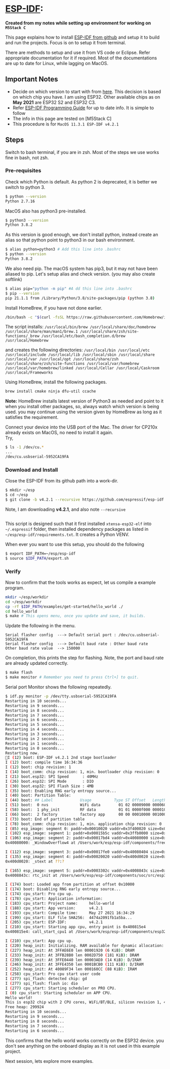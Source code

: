 # [ESP-IDF](https://www.espressif.com/en/products/sdks/esp-idf):


**Created from my notes while setting up environment for working on `M5Stack C`**

This page explains how to install [ESP-IDF from github][1] and setup it to build
and run the projects. Focus is on to setup it from terminal.

There are methods to setup and use it from VS code or Eclipse. Refer
appropriate documentation for it if required.
Most of the documentations are up to date for Linux, while lagging on MacOS.

## Important Notes

* Decide on which version to start with from [here][2]. This decision is based
on which chip you have. I am using ESP32. Other available chips as
on **May 2021** are ESP32 S2 and ESP32 C3.
* Refer [ESP-IDF Programming Guide][3] for up to date info. It is simple to
  follow
* The info in this page are tested on [M5Stack C]
* This procedure is for `MacOS 11.3.1 ESP-IDF v4.2.1`

## Steps
  Switch to bash terminal, if you are in zsh. Most of the steps we use
  works fine in bash, not zsh.

### Pre-requisites
  Check which Python is default. As python 2 is deprecated, it is better we
  switch to python 3.

  ```bash
  $ python --version
  Python 2.7.16
  ```

  MacOS also has python3 pre-installed.
  ```bash
  $ python3 --version
  Python 3.8.2
  ```
  As this version is good enough, we don't install python, instead
  create an alias so that python point to python3 in our bash environment.

  ```bash
  $ alias python=python3 # Add this line into .bashrc
  $ python --version
  Python 3.8.2
  ```
  We also need pip. The macOS system has pip3, but it may not have been aliased
  to pip. Let's setup alias and check version. (you may also create softlink)

  ```bash
  $ alias pip="python -m pip" #A dd this line into .bashrc
  $ pip --version
  pip 21.1.1 from /Library/Python/3.8/site-packages/pip (python 3.8)
  ```
  Install HomeBrew, if you have not done earlier.
  ```bash
  /bin/bash -c "$(curl -fsSL https://raw.githubusercontent.com/Homebrew/install/HEAD/install.sh)"
  ```
  The script installs:
  `
  /usr/local/bin/brew
  /usr/local/share/doc/homebrew
  /usr/local/share/man/man1/brew.1
  /usr/local/share/zsh/site-functions/_brew
  /usr/local/etc/bash_completion.d/brew
  /usr/local/Homebrew
  `

  and creates the following directories:
  `/usr/local/bin
  /usr/local/etc
  /usr/local/include
  /usr/local/lib
  /usr/local/sbin
  /usr/local/share
  /usr/local/var
  /usr/local/opt
  /usr/local/share/zsh
  /usr/local/share/zsh/site-functions
  /usr/local/var/homebrew
  /usr/local/var/homebrew/linked
  /usr/local/Cellar
  /usr/local/Caskroom
  /usr/local/Frameworks
  `

  Using HomeBrew, install the following packages.

  ```bash
  brew install cmake ninja dfu-util ccache
  ```
  **Note:** HomeBrew installs latest version of Python3 as needed and point to it
  when you install other packages, so, always watch which version is being used.
  you may continue using the version given by HomeBrew as long as it satisfies
  the requirement.

  Connect your device into the USB port of the Mac. The driver for CP210x
  already exists on MacOS, no need to install it again.  
  Try,
  ```bash
  $ ls -1 /dev/cu.*
  ...
  /dev/cu.usbserial-5952CA19FA
  ```


### Download and Install
  Close the ESP-IDF from its github path into a work-dir.
  ```bash
  $ mkdir ~/esp
  $ cd ~/esp
  $ git clone -b v4.2.1 --recursive https://github.com/espressif/esp-idf.git
  ```
  Note, I am downloading **v4.2.1**, and also note `--recursive`

  ```bash

  ```
  This script is designed such that it first installed `xtensa-esp32-elf` into
  `~/.espressif` folder, then installed dependency packages as listed in
  `~/esp/esp-idf/requirements.txt`. It creates a Python VENV.

  When ever you want to use this setup, you should do the following

  ```bash
  $ export IDF_PATH=~/esp/esp-idf
  $ source $IDF_PATH/export.sh
  ```

### Verify
  Now to confirm that the tools works as expect, let us compile a example program.

  ```bash
  mkdir ~/esp/workdir
  cd ~/esp/workdir
  cp -rf $IDF_PATH/examples/get-started/hello_world ./
  cd hello_world
  $ make # This opens menu, once you update and save, it builds.
  ```
  Update the following in the menu.
  ```
  Serial flasher config  ---> Default serial port : /dev/cu.usbserial-5952CA19FA
  Serial flasher config  ---> Default baud rate : Other baud rate
  Other baud rate value  --> 150000
  ```

  On completion, this prints the step for flashing. Note, the port and
  baud rate are already updated correctly.

  ```bash
  $ make flash
  $ make monitor # Remember you need to press Ctrl+] to quit.
  ```

  Serial port Monitor shows the following repeatedly.

  ```bash
  $ idf.py monitor -p /dev/tty.usbserial-5952CA19FA  
  Restarting in 10 seconds...
  Restarting in 9 seconds...
  Restarting in 8 seconds...
  Restarting in 7 seconds...
  Restarting in 6 seconds...
  Restarting in 5 seconds...
  Restarting in 4 seconds...
  Restarting in 3 seconds...
  Restarting in 2 seconds...
  Restarting in 1 seconds...
  Restarting in 0 seconds...
  Restarting now.
  I (12) boot: ESP-IDF v4.2.1 2nd stage bootloader
  I (12) boot: compile time 16:34:36
  I (12) boot: chip revision: 1
  I (14) boot_comm: chip revision: 1, min. bootloader chip revision: 0
  I (21) boot.esp32: SPI Speed      : 40MHz
  I (26) boot.esp32: SPI Mode       : DIO
  I (30) boot.esp32: SPI Flash Size : 4MB
  I (35) boot: Enabling RNG early entropy source...
  I (40) boot: Partition Table:
  I (44) boot: ## Label            Usage          Type ST Offset   Length
  I (51) boot:  0 nvs              WiFi data        01 02 00009000 00006000
  I (58) boot:  1 phy_init         RF data          01 01 0000f000 00001000
  I (66) boot:  2 factory          factory app      00 00 00010000 00100000
  I (73) boot: End of partition table
  I (78) boot_comm: chip revision: 1, min. application chip revision: 0
  I (85) esp_image: segment 0: paddr=0x00010020 vaddr=0x3f400020 size=0x05b34 ( 23348) map
  I (102) esp_image: segment 1: paddr=0x00015b5c vaddr=0x3ffb0000 size=0x02070 (  8304) load
  I (106) esp_image: segment 2: paddr=0x00017bd4 vaddr=0x40080000 size=0x00404 (  1028) load
  0x40080000: _WindowOverflow4 at /Users/work/esp/esp-idf/components/freertos/xtensa/xtensa_vectors.S:1730

  I (112) esp_image: segment 3: paddr=0x00017fe0 vaddr=0x40080404 size=0x08038 ( 32824) load
  I (135) esp_image: segment 4: paddr=0x00020020 vaddr=0x400d0020 size=0x13004 ( 77828) map
  0x400d0020: _stext at ??:?

  I (165) esp_image: segment 5: paddr=0x0003302c vaddr=0x4008843c size=0x01af8 (  6904) load
  0x4008843c: rtc_init at /Users/work/esp/esp-idf/components/soc/src/esp32/rtc_init.c:31

  I (174) boot: Loaded app from partition at offset 0x10000
  I (174) boot: Disabling RNG early entropy source...
  I (174) cpu_start: Pro cpu up.
  I (178) cpu_start: Application information:
  I (183) cpu_start: Project name:     hello-world
  I (188) cpu_start: App version:      v4.2.1
  I (193) cpu_start: Compile time:     May 27 2021 16:34:29
  I (199) cpu_start: ELF file SHA256:  4474a2091fb1a5ba...
  I (205) cpu_start: ESP-IDF:          v4.2.1
  I (210) cpu_start: Starting app cpu, entry point is 0x400815e4
  0x400815e4: call_start_cpu1 at /Users/work/esp/esp-idf/components/esp32/cpu_start.c:287

  I (210) cpu_start: App cpu up.
  I (220) heap_init: Initializing. RAM available for dynamic allocation:
  I (227) heap_init: At 3FFAE6E0 len 00001920 (6 KiB): DRAM
  I (233) heap_init: At 3FFB28B0 len 0002D750 (181 KiB): DRAM
  I (239) heap_init: At 3FFE0440 len 00003AE0 (14 KiB): D/IRAM
  I (246) heap_init: At 3FFE4350 len 0001BCB0 (111 KiB): D/IRAM
  I (252) heap_init: At 40089F34 len 000160CC (88 KiB): IRAM
  I (258) cpu_start: Pro cpu start user code
  I (277) spi_flash: detected chip: gd
  I (277) spi_flash: flash io: dio
  I (277) cpu_start: Starting scheduler on PRO CPU.
  I (0) cpu_start: Starting scheduler on APP CPU.
  Hello world!
  This is esp32 chip with 2 CPU cores, WiFi/BT/BLE, silicon revision 1, 4MB embedded flash
  Free heap: 299924
  Restarting in 10 seconds...
  Restarting in 9 seconds...
  Restarting in 8 seconds...
  Restarting in 7 seconds...
  Restarting in 6 seconds...
  ```

  This confirms that the hello world works correctly on the ESP32 device.
  you don't see anything on the onboard display as it is not used in this
  example project.

  Next session, lets explore more examples.


[1]: https://github.com/espressif/esp-idf
[2]: https://github.com/espressif/esp-idf#setting-up-esp-idf
[3]: https://docs.espressif.com/projects/esp-idf/en/stable/esp32/

[DATE]: 26/May/2021
